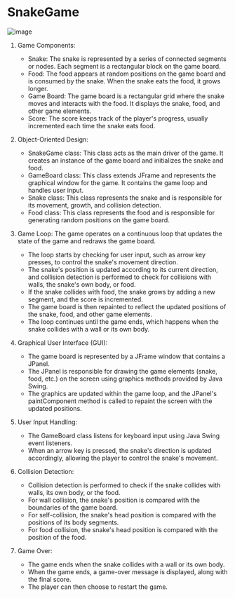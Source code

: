 # SnakeGame


![image](https://github.com/kd1120/SnakeGame/assets/121998675/59aca24b-4e6e-44de-a846-274d96c81326)

1. Game Components:
   - Snake: The snake is represented by a series of connected segments or nodes. Each segment is a rectangular block on the game board.
   - Food: The food appears at random positions on the game board and is consumed by the snake. When the snake eats the food, it grows longer.
   - Game Board: The game board is a rectangular grid where the snake moves and interacts with the food. It displays the snake, food, and other game elements.
   - Score: The score keeps track of the player's progress, usually incremented each time the snake eats food.

2. Object-Oriented Design:
   - SnakeGame class: This class acts as the main driver of the game. It creates an instance of the game board and initializes the snake and food.
   - GameBoard class: This class extends JFrame and represents the graphical window for the game. It contains the game loop and handles user input.
   - Snake class: This class represents the snake and is responsible for its movement, growth, and collision detection.
   - Food class: This class represents the food and is responsible for generating random positions on the game board.

3. Game Loop:
   The game operates on a continuous loop that updates the state of the game and redraws the game board.
   - The loop starts by checking for user input, such as arrow key presses, to control the snake's movement direction.
   - The snake's position is updated according to its current direction, and collision detection is performed to check for collisions with walls, the snake's own body, or food.
   - If the snake collides with food, the snake grows by adding a new segment, and the score is incremented.
   - The game board is then repainted to reflect the updated positions of the snake, food, and other game elements.
   - The loop continues until the game ends, which happens when the snake collides with a wall or its own body.

4. Graphical User Interface (GUI):
   - The game board is represented by a JFrame window that contains a JPanel.
   - The JPanel is responsible for drawing the game elements (snake, food, etc.) on the screen using graphics methods provided by Java Swing.
   - The graphics are updated within the game loop, and the JPanel's paintComponent method is called to repaint the screen with the updated positions.

5. User Input Handling:
   - The GameBoard class listens for keyboard input using Java Swing event listeners.
   - When an arrow key is pressed, the snake's direction is updated accordingly, allowing the player to control the snake's movement.

6. Collision Detection:
   - Collision detection is performed to check if the snake collides with walls, its own body, or the food.
   - For wall collision, the snake's position is compared with the boundaries of the game board.
   - For self-collision, the snake's head position is compared with the positions of its body segments.
   - For food collision, the snake's head position is compared with the position of the food.

7. Game Over:
   - The game ends when the snake collides with a wall or its own body.
   - When the game ends, a game-over message is displayed, along with the final score.
   - The player can then choose to restart the game.


